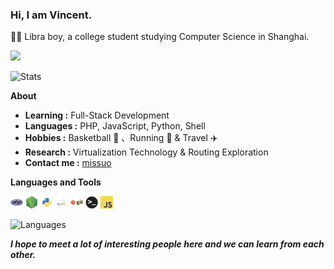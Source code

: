 ### Hi, I am Vincent. 

:man_technologist: Libra boy, a college student studying Computer Science in Shanghai.

![](https://profile-counter.glitch.me/missuo/count.svg)

![Stats](https://github-readme-stats.vercel.app/api?username=missuo&include_all_commits=true&hide_border=true&theme=graywhite)

**About**

-  **Learning :** Full-Stack Development 
-  **Languages :** PHP, JavaScript, Python, Shell
-  **Hobbies :** Basketball :basketball: 、Running :running: & Travel :airplane: 
-  **Research :** Virtualization Technology & Routing Exploration
-  **Contact me :** [missuo](https://t.me/missuo)

**Languages and Tools**

<code><img height="20" src="https://raw.githubusercontent.com/github/explore/80688e429a7d4ef2fca1e82350fe8e3517d3494d/topics/php/php.png"></code>
<code><img height="20" src="https://raw.githubusercontent.com/github/explore/80688e429a7d4ef2fca1e82350fe8e3517d3494d/topics/nodejs/nodejs.png"></code>
<code><img height="20" src="https://raw.githubusercontent.com/github/explore/80688e429a7d4ef2fca1e82350fe8e3517d3494d/topics/python/python.png"></code>
<code><img height="20" src="https://raw.githubusercontent.com/github/explore/80688e429a7d4ef2fca1e82350fe8e3517d3494d/topics/mysql/mysql.png"></code>
<code><img height="20" src="https://raw.githubusercontent.com/github/explore/80688e429a7d4ef2fca1e82350fe8e3517d3494d/topics/git/git.png"></code>
<code><img height="20" src="https://raw.githubusercontent.com/github/explore/80688e429a7d4ef2fca1e82350fe8e3517d3494d/topics/terminal/terminal.png"></code>
<code><img height="20" src="https://raw.githubusercontent.com/github/explore/80688e429a7d4ef2fca1e82350fe8e3517d3494d/topics/javascript/javascript.png"></code>
 
 ![Languages](https://github-readme-stats.vercel.app/api/top-langs/?username=missuo&&show_icons=true&hide_border=true&theme=graywhite&layout=compact&langs_count=8&exclude_repo=JD)

<em><b>I hope to meet a lot of interesting people here and we can learn from each other.</b></em>
